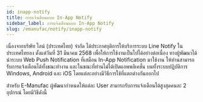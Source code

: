 ```yaml
---
id: inapp-notify
title: การแจ้งเตือนแบบ In-App Notify
sidebar_label: การแจ้งเตือนแบบ In-App Notify
slug: /emanufac/notify/inapp-notify
---
```


เนื่องจากบริษัท ไลน์ (ประเทศไทย) จำกัด ได้ประกาศยุติการให้บริการระบบ Line Notify ในประเทศไทยลง ตั้งแต่วันที่ 31 มีนาคม 2568 เพื่อให้การใช้งานเป็นไปได้อย่างต่อเนื่อง ทางผู้พัฒนาได้นำระบบ Web Push Notification ที่เสมือน In-App Notification มาใช้งาน ให้ท่านสามารถรับการแจ้งเตือนได้ทั้งขณะทำงาน และในขณะที่ท่านไม่ได้เปิดแอพพลิเคชั่น บนทั้งระบบปฏิบัติการ Windows, Android และ iOS โดยแต่ละอย่างมีวิธีการใช้ที่แตกต่างกันออกไป

สำหรับ E-Manufac ผู้พัฒนากำหนดให้แต่ละ User สามารถรับการแจ้งเตือนได้สูงสุดคนละ 2 อุปกรณ์ โดยมีวิธีดังนี้
